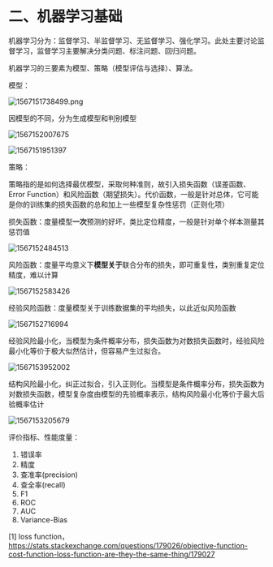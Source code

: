 # 二、机器学习基础

机器学习分为：监督学习、半监督学习、无监督学习、强化学习。此处主要讨论监督学习，监督学习主要解决分类问题、标注问题、回归问题。

机器学习的三要素为模型、策略（模型评估与选择）、算法。

模型：

![1567151738499.png](https://github.com/Jaconhunt/Machine-Learning-Notes/blob/master/image/1567151738499.png?raw=true)

因模型的不同，分为生成模型和判别模型

![1567152007675](https://github.com/Jaconhunt/Machine-Learning-Notes/blob/master/image/1567152007675.png?raw=true)

![1567151951397](https://github.com/Jaconhunt/Machine-Learning-Notes/blob/master/image/1567151951397.png?raw=true)

策略：

策略指的是如何选择最优模型，采取何种准则，故引入损失函数（误差函数、Error Function）和风险函数（期望损失）。代价函数，一般是针对总体，它可能是你的训练集的损失函数的总和加上一些模型复杂性惩罚（正则化项）

损失函数：度量模型**一次**预测的好坏，类比定位精度，一般是针对单个样本测量其惩罚值

![1567152484513](https://github.com/Jaconhunt/Machine-Learning-Notes/blob/master/image/1567152484513.png?raw=true)

风险函数：度量平均意义下**模型关于**联合分布的损失，即可重复性，类别重复定位精度，难以计算

![1567152583426](https://github.com/Jaconhunt/Machine-Learning-Notes/blob/master/image/1567152583426.png?raw=true)

经验风险函数：度量模型关于训练数据集的平均损失，以此近似风险函数

![1567152716994](https://github.com/Jaconhunt/Machine-Learning-Notes/blob/master/image/1567152716994.png?raw=true)

经验风险最小化，当模型为条件概率分布，损失函数为对数损失函数时，经验风险最小化等价于极大似然估计，但容易产生过拟合。

![1567153952002](https://github.com/Jaconhunt/Machine-Learning-Notes/blob/master/image/1567153952002.png?raw=true)

结构风险最小化，纠正过拟合，引入正则化。当模型是条件概率分布，损失函数为对数损失函数，模型复杂度由模型的先验概率表示，结构风险最小化等价于最大后验概率估计

![1567153205679](https://github.com/Jaconhunt/Machine-Learning-Notes/blob/master/image/1567153205679.png?raw=true)

评价指标、性能度量：

1. 错误率
2. 精度
3. 查准率(precision)
4. 查全率(recall)
5. F1
6. ROC
7. AUC
8. Variance-Bias

[1]  loss function，https://stats.stackexchange.com/questions/179026/objective-function-cost-function-loss-function-are-they-the-same-thing/179027

